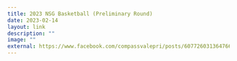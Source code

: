 ```yaml
---
title: 2023 NSG Basketball (Preliminary Round)
date: 2023-02-14
layout: link
description: ""
image: ""
external: https://www.facebook.com/compassvalepri/posts/607726031364766
---
```


